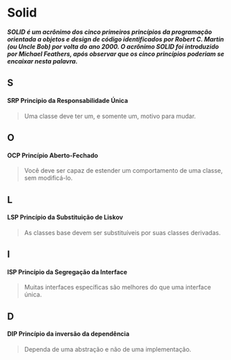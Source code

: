 # Solid
**_SOLID é um acrônimo dos cinco primeiros princípios da programação orientada a objetos e design de código identificados por Robert C. Martin (ou Uncle Bob) por volta do ano 2000. O acrônimo SOLID foi introduzido por Michael Feathers, após observar que os cinco princípios poderiam se encaixar nesta palavra._**
## S
#### SRP Principio da Responsabilidade Única 
> Uma classe deve ter um, e somente um, motivo para mudar.
## O
#### OCP Princípio Aberto-Fechado
> Você deve ser capaz de estender um comportamento de uma classe, sem modificá-lo.
## L
#### LSP Princípio da Substituição de Liskov
> As classes base devem ser substituíveis por suas classes derivadas.
## I
#### ISP Princípio da Segregação da Interface
> Muitas interfaces específicas são melhores do que uma interface única.
## D
#### DIP Princípio da inversão da dependência
> Dependa de uma abstração e não de uma implementação.